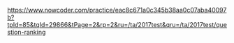 https://www.nowcoder.com/practice/eac8c671a0c345b38aa0c07aba40097b?tpId=85&tqId=29866&tPage=2&rp=2&ru=/ta/2017test&qru=/ta/2017test/question-ranking